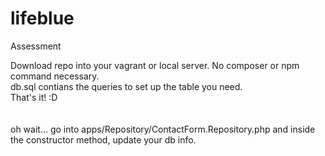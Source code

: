 # lifeblue
Assessment

Download repo into your vagrant or local server. No composer or npm command necessary. <br/>
db.sql contians the queries to set up the table you need.<br/>
That's it! :D <br><br><br>
oh wait... go into apps/Repository/ContactForm.Repository.php and inside the constructor method, update your db info.
